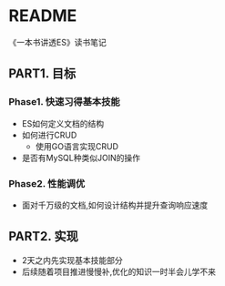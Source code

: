 # README

《一本书讲透ES》读书笔记

## PART1. 目标

### Phase1. 快速习得基本技能

- ES如何定义文档的结构
- 如何进行CRUD
	- 使用GO语言实现CRUD
- 是否有MySQL种类似JOIN的操作

### Phase2. 性能调优

- 面对千万级的文档,如何设计结构并提升查询响应速度

## PART2. 实现

- 2天之内先实现基本技能部分
- 后续随着项目推进慢慢补,优化的知识一时半会儿学不来